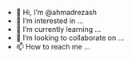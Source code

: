 - 👋 Hi, I’m @ahmadrezash
- 👀 I’m interested in ...
- 🌱 I’m currently learning ...
- 💞️ I’m looking to collaborate on ...
- 📫 How to reach me ...

<!---
ahmadrezash/ahmadrezash is a ✨ special ✨ repository because its `README.md` (this file) appears on your GitHub profile.
You can click the Preview link to take a look at your changes.
--->
